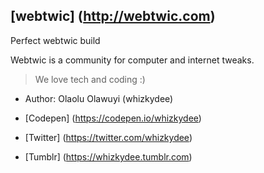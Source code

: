 ## [webtwic] (http://webtwic.com)
Perfect webtwic build

Webtwic is a community for computer and internet tweaks.

> We love tech and coding :)

+ Author: Olaolu Olawuyi (whizkydee)

+ [Codepen] (https://codepen.io/whizkydee)

+ [Twitter] (https://twitter.com/whizkydee)

+ [Tumblr] (https://whizkydee.tumblr.com) 
